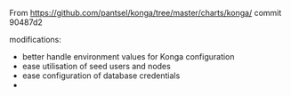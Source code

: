 From https://github.com/pantsel/konga/tree/master/charts/konga/ commit 90487d2

modifications:
* better handle environment values for Konga configuration
* ease utilisation of seed users and nodes
* ease configuration of database credentials
* 